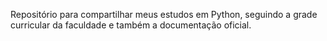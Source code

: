 Repositório para compartilhar meus estudos em Python, seguindo a grade
curricular da faculdade e também a documentação oficial.
